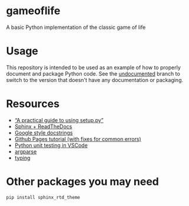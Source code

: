 # gameoflife
A basic Python implementation of the classic game of life

# Usage
This repository is intended to be used as an example of how to properly document and package Python code. See the [undocumented](https://github.com/jvita/gameoflife/tree/undocumented) branch to switch to the version that doesn't have any documentation or packaging.

# Resources
* [“A practical guide to using setup.py”](https://godatadriven.com/blog/a-practical-guide-to-using-setup-py/)
* [Sphinx + ReadTheDocs](https://docs.readthedocs.io/en/stable/intro/getting-started-with-sphinx.html)
* [Google style docstrings](https://sphinxcontrib-napoleon.readthedocs.io/en/latest/example_google.html)
* [Github Pages tutorial (with fixes for common errors)](https://python.plainenglish.io/how-to-host-your-sphinx-documentation-on-github-550254f325ae)
* [Python unit testing in VSCode](https://code.visualstudio.com/docs/python/testing#_tests-in-unittest)
* [argparse](https://docs.python.org/3/library/argparse.html)
* [typing](https://docs.python.org/3/library/typing.html)

# Other packages you may need
```
pip install sphinx_rtd_theme
```

